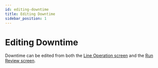 ```yaml
---
id: editing-downtime
title: Editing Downtime
sidebar_position: 1
---
```

# Editing Downtime
Downtime can be edited from both the 
[Line Operation screen](docs/mes-framework/using-the-application/line-operation.md) and the 
[Run Review screen](docs/mes-framework/using-the-application/analytics/run-review.md).